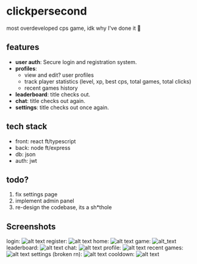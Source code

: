 # clickpersecond

most overdeveloped cps game, idk why I've done it 🤷

## features

- **user auth**: Secure login and registration system.
- **profiles**: 
  - view and edit? user profiles
  - track player statistics (level, xp, best cps, total games, total clicks)
  - recent games history
- **leaderboard**: title checks out.
- **chat**: title checks out again.
- **settings**: title checks out once again.

## tech stack

- front: react ft/typescript
- back: node ft/express
- db: json
- auth: jwt

## todo?

1. fix settings page
2. implement admin panel
3. re-design the codebase, its a sh*thole

## Screenshots

login: ![alt text](https://i.imgur.com/v0pwaAi.png)
register: ![alt text](https://i.imgur.com/SAOV9jo.png)
home: ![alt text](https://i.imgur.com/Xn74nlg.png)
game: ![alt_text](https://i.imgur.com/xiW2Rv2.png)
leaderboard: ![alt text](https://i.imgur.com/SgGJA71.png)
chat: ![alt text](https://i.imgur.com/qRAuBdr.png)
profile: ![alt text](https://i.imgur.com/BfFbKNt.png)
recent games: ![alt text](https://i.imgur.com/QCL6mOT.png)
settings (broken rn): ![alt text](https://i.imgur.com/8edYnAO.png)
cooldown: ![alt text](https://i.imgur.com/9I5Tr36.png)

